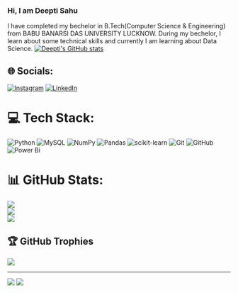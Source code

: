 ### Hi, I am Deepti Sahu
I have completed my bechelor in B.Tech(Computer Science & Engineering) from BABU BANARSI DAS UNIVERSITY LUCKNOW.
During my bechelor, I learn about some technical skills and currently I am learning about Data Science.
[![Deepti's GitHub stats](https://github-readme-stats.vercel.app/api?username=Deeptisahu12)](https://github.com/Deeptisahu12/github-readme-stats)

## 🌐 Socials:
[![Instagram](https://img.shields.io/badge/Instagram-%23E4405F.svg?logo=Instagram&logoColor=white)](https://instagram.com/https://www.instagram.com/deepti4993?) [![LinkedIn](https://img.shields.io/badge/LinkedIn-%230077B5.svg?logo=linkedin&logoColor=white)](https://linkedin.com/in/http://www.linkedin.com/in/deepti34) 

# 💻 Tech Stack:
![Python](https://img.shields.io/badge/python-3670A0?style=for-the-badge&logo=python&logoColor=ffdd54) ![MySQL](https://img.shields.io/badge/mysql-4479A1.svg?style=for-the-badge&logo=mysql&logoColor=white) ![NumPy](https://img.shields.io/badge/numpy-%23013243.svg?style=for-the-badge&logo=numpy&logoColor=white) ![Pandas](https://img.shields.io/badge/pandas-%23150458.svg?style=for-the-badge&logo=pandas&logoColor=white) ![scikit-learn](https://img.shields.io/badge/scikit--learn-%23F7931E.svg?style=for-the-badge&logo=scikit-learn&logoColor=white) ![Git](https://img.shields.io/badge/git-%23F05033.svg?style=for-the-badge&logo=git&logoColor=white) ![GitHub](https://img.shields.io/badge/github-%23121011.svg?style=for-the-badge&logo=github&logoColor=white) ![Power Bi](https://img.shields.io/badge/power_bi-F2C811?style=for-the-badge&logo=powerbi&logoColor=black)
# 📊 GitHub Stats:
![](https://github-readme-stats.vercel.app/api?username=Deeptisahu12&theme=dark&hide_border=false&include_all_commits=false&count_private=false)<br/>
![](https://github-readme-streak-stats.herokuapp.com/?user=Deeptisahu12&theme=dark&hide_border=false)<br/>
![](https://github-readme-stats.vercel.app/api/top-langs/?username=Deeptisahu12&theme=dark&hide_border=false&include_all_commits=false&count_private=false&layout=compact)

## 🏆 GitHub Trophies
![](https://github-profile-trophy.vercel.app/?username=Deeptisahu12&theme=radical&no-frame=false&no-bg=true&margin-w=4)

---
[![](https://visitcount.itsvg.in/api?id=Deeptisahu12&icon=0&color=0)](https://visitcount.itsvg.in)
[![](https://visitcount.itsvg.in/api?id=deeptisahu12&label=Profile%20Views&color=1&icon=7&pretty=false)](https://visitcount.itsvg.in)

<!-- Proudly created with GPRM ( https://gprm.itsvg.in ) -->
